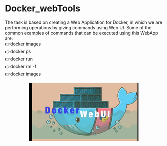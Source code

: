 # Docker_webTools
The task is based on creating a Web Application for Docker, in which we are performing operations by giving commands using Web UI. Some of the common examples of commands that can be executed using this WebApp are:
<br>
👉docker images <br>
 👉docker ps  <br>
 👉docker run <br>
 👉docker rm -f <br>
 👉docker images <br>
 <p align="center">
<img src="a.png" width="350" title="hover text"> 
</p>
 
 
